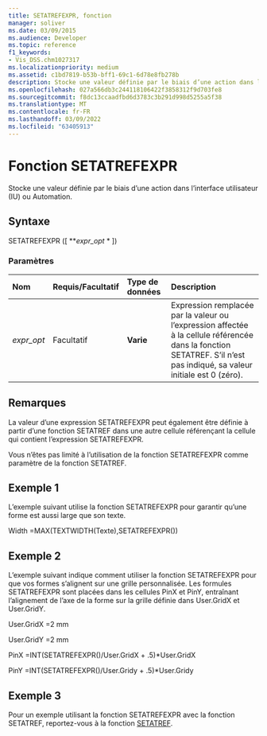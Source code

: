 ```yaml
---
title: SETATREFEXPR, fonction
manager: soliver
ms.date: 03/09/2015
ms.audience: Developer
ms.topic: reference
f1_keywords:
- Vis_DSS.chm1027317
ms.localizationpriority: medium
ms.assetid: c1bd7819-b53b-bff1-69c1-6d78e8fb278b
description: Stocke une valeur définie par le biais d’une action dans l’interface utilisateur (IU) ou Automation.
ms.openlocfilehash: 027a566db3c244118106422f3858312f9d703fe8
ms.sourcegitcommit: f8dc13ccaadfbd6d3783c3b291d998d5255a5f38
ms.translationtype: MT
ms.contentlocale: fr-FR
ms.lasthandoff: 03/09/2022
ms.locfileid: "63405913"
---
```

# <a name="setatrefexpr-function"></a>Fonction SETATREFEXPR

Stocke une valeur définie par le biais d’une action dans l’interface utilisateur (IU) ou Automation.
  
## <a name="syntax"></a>Syntaxe

SETATREFEXPR ([ ***expr_opt* * ])
  
### <a name="parameters"></a>Paramètres

|**Nom**|**Requis/Facultatif**|**Type de données**|**Description**|
|:-----|:-----|:-----|:-----|
| *expr_opt* <br/> |Facultatif  <br/> |**Varie** <br/> |Expression remplacée par la valeur ou l’expression affectée à la cellule référencée dans la fonction SETATREF. S’il n’est pas indiqué, sa valeur initiale est 0 (zéro). |

## <a name="remarks"></a>Remarques

La valeur d’une expression SETATREFEXPR peut également être définie à partir d’une fonction SETATREF dans une autre cellule référençant la cellule qui contient l’expression SETATREFEXPR.
  
Vous n’êtes pas limité à l’utilisation de la fonction SETATREFEXPR comme paramètre de la fonction SETATREF.
  
## <a name="example-1"></a>Exemple 1

L’exemple suivant utilise la fonction SETATREFEXPR pour garantir qu’une forme est aussi large que son texte.
  
Width =MAX(TEXTWIDTH(Texte),SETATREFEXPR())
  
## <a name="example-2"></a>Exemple 2

L’exemple suivant indique comment utiliser la fonction SETATREFEXPR pour que vos formes s’alignent sur une grille personnalisée. Les formules SETATREFEXPR sont placées dans les cellules PinX et PinY, entraînant l’alignement de l’axe de la forme sur la grille définie dans User.GridX et User.GridY.
  
User.GridX =2 mm
  
User.GridY =2 mm
  
PinX =INT(SETATREFEXPR()/User.GridX + .5)\*User.GridX
  
PinY =INT(SETATREFEXPR()/User.Gridy + .5)\*User.Gridy
  
## <a name="example-3"></a>Exemple 3

Pour un exemple utilisant la fonction SETATREFEXPR avec la fonction SETATREF, reportez-vous à la fonction [SETATREF](setatref-function.md).
  
